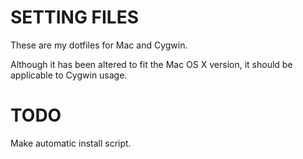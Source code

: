 SETTING FILES
=============

These are my dotfiles for Mac and Cygwin.

Although it has been altered to fit the Mac OS X version, it should be
applicable to Cygwin usage.

TODO
====

Make automatic install script.
